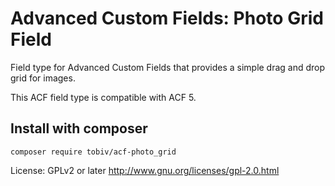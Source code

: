 # Advanced Custom Fields: Photo Grid Field

Field type for Advanced Custom Fields that provides a simple drag and drop grid for images.

This ACF field type is compatible with ACF 5.

## Install with composer

    composer require tobiv/acf-photo_grid
    

License: GPLv2 or later http://www.gnu.org/licenses/gpl-2.0.html

